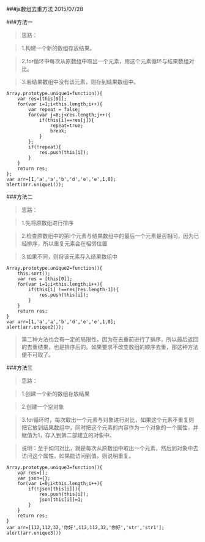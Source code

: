 ###js数组去重方法 2015/07/28

###方法一
>思路：

>1.构建一个新的数组存放结果。

>2.for循环中每次从原数组中取出一个元素，用这个元素循环与结果数组对比。

>3.若结果数组中没有该元素，则存到结果数组中。

```
Array.prototype.unique1=function(){
	var res=[this[0]];
	for(var i=1;i<this.length;i++){
		var repeat = false;
		for(var j=0;j<res.length;j++){
			if(this[i]==res[j]){
				repeat=true;
				break;			
			}
		};
		if(!repeat){
			res.push(this[i]);
		}
	}
	return res;
};
var arr=[1,'a','a','b','d','e','e',1,0];
alert(arr.unique1()); 
```

###方法二
>思路：

>1.先将原数组进行排序

>2.检查原数组中的第i个元素与结果数组中的最后一个元素是否相同，因为已经排序，所以重复元素会在相邻位置

>3.如果不同，则将该元素存入结果数组中

```
Array.prototype.unique2=function(){
	this.sort();
	var res = [this[0]];
	for(var i=1;i<this.length;i++){
		if(this[i] !==res[res.length-1]){
			res.push(this[i]);
		}
	}
	return res;
}
var arr=[1,'a','a','b','d','e','e',1,0];
alert(arr.unique2());
```

>第二种方法也会有一定的局限性，因为在去重前进行了排序，所以最后返回的去重结果，也是排序后的。如果要求不改变数组的顺序去重，那这种方法便不可取了。

###方法三
>思路：

>1.创建一个新的数组存放结果

>2.创建一个空对象

>3.for循环时，每次取出一个元素与对象进行对比，如果这个元素不重复则把它放到结果数组中，同时把这个元素的内容作为一个对象的一个属性，并赋值为1，存入到第二部建立的对象中。

>说明：至于如何对比，就是每次从原数组中取出一个元素，然后到对象中去访问这个属性，如果能访问到值，则说明重复。

```
Array.prototype.unique3=function(){
	var res=[];
	var json={};
	for(var i=0;i<this.length;i++){
		if(!json[this[i]]){
			res.push(this[i]);
			json[this[i]]=1;
		}
	}
	return res;
}
var arr=[112,112,32,'你好',112,112,32,'你好','str','str1'];
alert(arr.unique3())
```